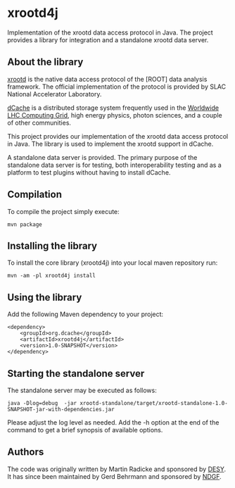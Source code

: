 xrootd4j
========

Implementation of the xrootd data access protocol in Java. The project
provides a library for integration and a standalone xrootd data
server.

About the library
-----------------

[xrootd] is the native data access protocol of the [ROOT] data
analysis framework. The official implementation of the protocol is
provided by SLAC National Accelerator Laboratory.

[dCache] is a distributed storage system frequently used in the
[Worldwide LHC Computing Grid][WLCG], high energy physics, photon
sciences, and a couple of other communities.

This project provides our implementation of the xrootd data access
protocol in Java. The library is used to implement the xrootd support
in dCache.

A standalone data server is provided. The primary purpose of the
standalone data server is for testing, both interoperability testing
and as a platform to test plugins without having to install dCache.

Compilation
-----------

To compile the project simply execute:

    mvn package


Installing the library
----------------------

To install the core library (xrootd4j) into your local maven
repository run:

    mvn -am -pl xrootd4j install


Using the library
-----------------

Add the following Maven dependency to your project:

    <dependency>
        <groupId>org.dcache</groupId>
        <artifactId>xrootd4j</artifactId>
        <version>1.0-SNAPSHOT</version>
    </dependency>

Starting the standalone server
------------------------------

The standalone server may be executed as follows:

    java -Dlog=debug  -jar xrootd-standalone/target/xrootd-standalone-1.0-SNAPSHOT-jar-with-dependencies.jar 


Please adjust the log level as needed. Add the -h option at the end of
the command to get a brief synopsis of available options.

Authors
-------

The code was originally written by Martin Radicke and sponsored by
[DESY]. It has since been maintained by Gerd Behrmann and sponsored by
[NDGF].

[ALICE]:  http://aliweb.cern.ch/
[dCache]: http://www.dcache.org/
[xrootd]: http://xrootd.slac.stanford.edu/
[WLCG]: http://lcg.web.cern.ch/lcg/
[NDGF]: http://www.ndgf.org/
[DESY]: http://www.desy.de/
